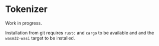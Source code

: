 # Tokenizer

Work in progress.

Installation from git requires `rustc` and `cargo` to be available and and the `wasm32-wasi` target to be installed.
